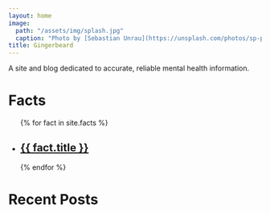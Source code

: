 ```yaml
---
layout: home
image:
  path: "/assets/img/splash.jpg"
  caption: "Photo by [Sebastian Unrau](https://unsplash.com/photos/sp-p7uuT0tw?utm_source=unsplash&utm_medium=referral&utm_content=creditCopyText) on [Unsplash](https://unsplash.com)"
title: Gingerbeard
---
```


A site and blog dedicated to accurate, reliable mental health information.

# Facts
<ul>
{% for fact in site.facts %}
  <li><h2><a href="{{ fact.url }}">{{ fact.title }}</a></h2></li>
{% endfor %}
</ul>

# Recent Posts
